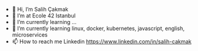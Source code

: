 - 👋 Hi, I’m Salih Çakmak
- 👀 I’m at Ecole 42 Istanbul
- 🌱 I’m currently learning ...
- 💞️ I’m currently learning linux, docker, kubernetes, javascript, english, microservices
- 📫 How to reach me  Linkedin  <a href="https://www.linkedin.com/in/salih-cakmak">https://www.linkedin.com/in/salih-cakmak 

<!---
salihcakmak/salihcakmak is a ✨ special ✨ repository because its `README.md` (this file) appears on your GitHub profile.
You can click the Preview link to take a look at your changes.
--->
